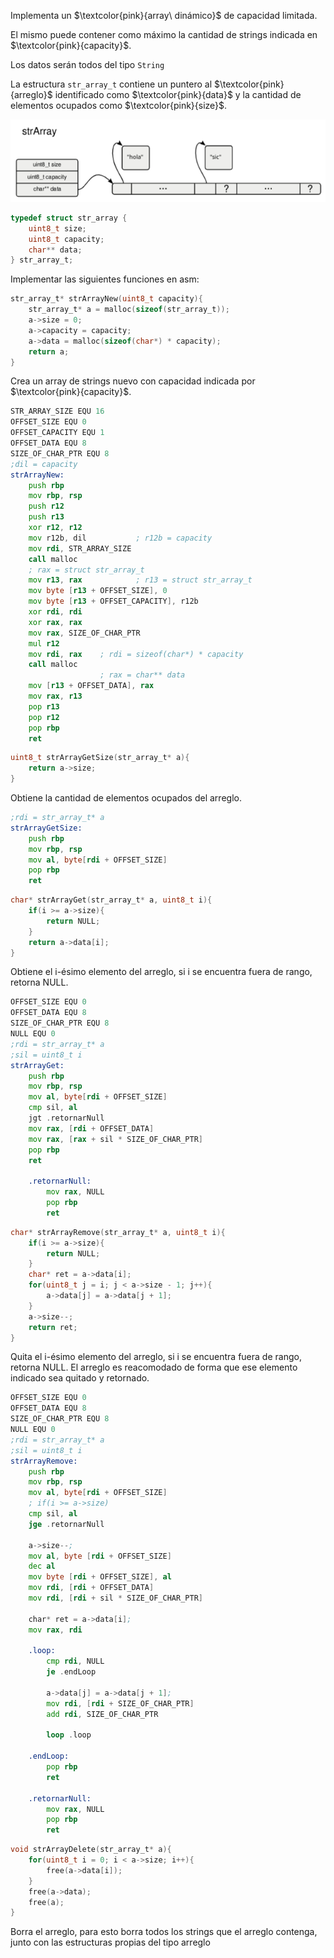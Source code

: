 Implementa un $\textcolor{pink}{array\ dinámico}$ de capacidad limitada. 

El mismo puede contener como máximo la cantidad de strings indicada en $\textcolor{pink}{capacity}$. 

Los datos serán todos del tipo `String`

La estructura `str_array_t` contiene un puntero al $\textcolor{pink}{arreglo}$ identificado como $\textcolor{pink}{data}$ y la cantidad de elementos ocupados como $\textcolor{pink}{size}$.

![alt text](image.png)

```c
typedef struct str_array {
    uint8_t size;
    uint8_t capacity;
    char** data;
} str_array_t;
```
Implementar las siguientes funciones en asm:
```c
str_array_t* strArrayNew(uint8_t capacity){
    str_array_t* a = malloc(sizeof(str_array_t));
    a->size = 0;
    a->capacity = capacity;
    a->data = malloc(sizeof(char*) * capacity);
    return a;
}
```
Crea un array de strings nuevo con capacidad indicada por $\textcolor{pink}{capacity}$.
```asm
STR_ARRAY_SIZE EQU 16
OFFSET_SIZE EQU 0
OFFSET_CAPACITY EQU 1
OFFSET_DATA EQU 8
SIZE_OF_CHAR_PTR EQU 8
;dil = capacity
strArrayNew:
    push rbp
    mov rbp, rsp
    push r12
    push r13
    xor r12, r12
    mov r12b, dil           ; r12b = capacity
    mov rdi, STR_ARRAY_SIZE
    call malloc
    ; rax = struct str_array_t
    mov r13, rax            ; r13 = struct str_array_t
    mov byte [r13 + OFFSET_SIZE], 0
    mov byte [r13 + OFFSET_CAPACITY], r12b
    xor rdi, rdi
    xor rax, rax
    mov rax, SIZE_OF_CHAR_PTR
    mul r12
    mov rdi, rax    ; rdi = sizeof(char*) * capacity
    call malloc
                    ; rax = char** data
    mov [r13 + OFFSET_DATA], rax
    mov rax, r13
    pop r13
    pop r12
    pop rbp
    ret
```
```c
uint8_t strArrayGetSize(str_array_t* a){
    return a->size;
}
```
Obtiene la cantidad de elementos ocupados del arreglo.
```asm
;rdi = str_array_t* a
strArrayGetSize:
    push rbp
    mov rbp, rsp
    mov al, byte[rdi + OFFSET_SIZE]
    pop rbp
    ret
```
```c
char* strArrayGet(str_array_t* a, uint8_t i){
    if(i >= a->size){
        return NULL;
    }
    return a->data[i];
}
```
Obtiene el i-ésimo elemento del arreglo, si i se encuentra fuera de rango, retorna NULL.
```asm
OFFSET_SIZE EQU 0
OFFSET_DATA EQU 8
SIZE_OF_CHAR_PTR EQU 8
NULL EQU 0
;rdi = str_array_t* a
;sil = uint8_t i
strArrayGet:
    push rbp
    mov rbp, rsp
    mov al, byte[rdi + OFFSET_SIZE]
    cmp sil, al
    jgt .retornarNull
    mov rax, [rdi + OFFSET_DATA]
    mov rax, [rax + sil * SIZE_OF_CHAR_PTR]
    pop rbp
    ret

    .retornarNull:
        mov rax, NULL
        pop rbp
        ret
```
```c
char* strArrayRemove(str_array_t* a, uint8_t i){
    if(i >= a->size){
        return NULL;
    }
    char* ret = a->data[i];
    for(uint8_t j = i; j < a->size - 1; j++){
        a->data[j] = a->data[j + 1];
    }
    a->size--;
    return ret;
}
```
Quita el i-ésimo elemento del arreglo, si i se encuentra fuera de rango, retorna NULL. El arreglo es reacomodado de forma que ese elemento indicado sea quitado y retornado.
```asm
OFFSET_SIZE EQU 0
OFFSET_DATA EQU 8
SIZE_OF_CHAR_PTR EQU 8
NULL EQU 0
;rdi = str_array_t* a
;sil = uint8_t i
strArrayRemove:
    push rbp
    mov rbp, rsp
    mov al, byte[rdi + OFFSET_SIZE]
    ; if(i >= a->size)
    cmp sil, al
    jge .retornarNull

    a->size--;
    mov al, byte [rdi + OFFSET_SIZE]
    dec al
    mov byte [rdi + OFFSET_SIZE], al
    mov rdi, [rdi + OFFSET_DATA]
    mov rdi, [rdi + sil * SIZE_OF_CHAR_PTR]

    char* ret = a->data[i];
    mov rax, rdi

    .loop:
        cmp rdi, NULL
        je .endLoop

        a->data[j] = a->data[j + 1];
        mov rdi, [rdi + SIZE_OF_CHAR_PTR]
        add rdi, SIZE_OF_CHAR_PTR

        loop .loop

    .endLoop:
        pop rbp
        ret

    .retornarNull:
        mov rax, NULL
        pop rbp
        ret
```
```c
void strArrayDelete(str_array_t* a){
    for(uint8_t i = 0; i < a->size; i++){
        free(a->data[i]);
    }
    free(a->data);
    free(a);
}
```
Borra el arreglo, para esto borra todos los strings que el arreglo contenga, junto con las estructuras propias del tipo
arreglo